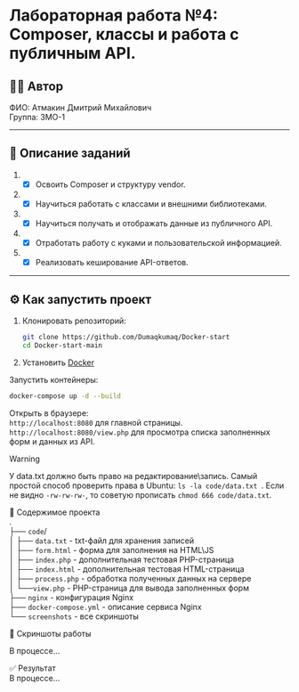 # Лабораторная работа №4: Composer, классы и работа с публичным API.  

## 👩‍💻 Автор
ФИО: Атмакин Дмитрий Михайлович     
Группа: 3МО-1

---

## 📌 Описание заданий  

1. - [x] Освоить Composer и структуру vendor.    
2. - [x] Научиться работать с классами и внешними библиотеками.   
3. - [x] Научиться получать и отображать данные из публичного API.   
4. - [x] Отработать работу с куками и пользовательской информацией.      
5. - [x] Реализовать кеширование API-ответов.    

---

## ⚙️ Как запустить проект

1. Клонировать репозиторий:
   ```bash  
   git clone https://github.com/Dumaqkumaq/Docker-start  
   cd Docker-start-main 
2. Установить [Docker](https://github.com/docker)   

Запустить контейнеры:
```bash  
docker-compose up -d --build
```   

Открыть в браузере:  
```http://localhost:8080``` для главной страницы.  
```http://localhost:8080/view.php``` для просмотра списка заполненных форм и данных из API. 

>[!WARNING]  
>У data.txt должно быть право на редактирование\запись. Самый простой способ проверить права в Ubuntu: ```ls -la code/data.txt ```. Если не видно ```-rw-rw-rw-```, то советую прописать ```chmod 666 code/data.txt```.  

📂 Содержимое проекта   
.  
├── ```code```/   
│   ├── ```data.txt``` - txt-файл для хранения записей   
│   ├── ```form.html``` - форма для заполнения на HTML\JS   
│   ├── ```index.php``` - дополнительная тестовая PHP-страница   
│   ├── ```index.html``` - дополнительная тестовая HTML-страница   
│   ├── ```process.php``` - обработка полученных данных на сервере   
│   └──```view.php``` - PHP-страница для вывода заполненных форм   
├── ```nginx```  -  конфигурация Nginx    
├── ```docker-compose.yml``` - описание сервиса Nginx    
└── ```screenshots``` - все скриншоты  



📸 Скриншоты работы  

В процессе...  

✅ Результат    
В процессе... 